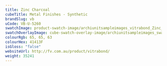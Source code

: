 ```yaml
---
title: Zinc Charcoal
cubeTitle: Metal Finishes - Synthetic
brandSlug: vb
uCode: VB-U-5260
swatchImage: product-swatch-image/archiunitsampleimages_vitrabond_Zinc_Charcoal.jpg
swatchOverlayImage: cube-swatch-overlay-image/archiunitsampleimages_swatch-overlay_vitrabond.png
colourRgb: 65, 65, 63
colourHex: 41413F
isGloss: "false"
websiteUrl: http://fv.com.au/product/vitrabond/
weight: 35241
---
```

